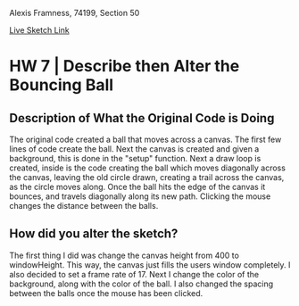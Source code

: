 Alexis Framness, 74199, Section 50

[Live Sketch Link](https://lexiframness.github.io/120-work/hw-7/)


# HW 7 | Describe then Alter the Bouncing Ball

## Description of What the Original Code is Doing

The original code created a ball that moves across a canvas. The first few lines of code create the ball. Next the canvas is created and given a background, this is done in the "setup" function. Next a draw loop is created, inside is the code creating the ball which moves diagonally across the canvas, leaving the old circle drawn, creating a trail across the canvas, as the circle moves along. Once the ball hits the edge of the canvas it bounces, and travels diagonally along its new path. Clicking the mouse changes the distance between the balls.


## How did you alter the sketch?

The first thing I did was change the canvas height from 400 to windowHeight. This way, the canvas just fills the users window completely. I also decided to set a frame rate of 17. Next I change the color of the background, along with the color of the ball. I also changed the spacing between the balls once the mouse has been clicked.
